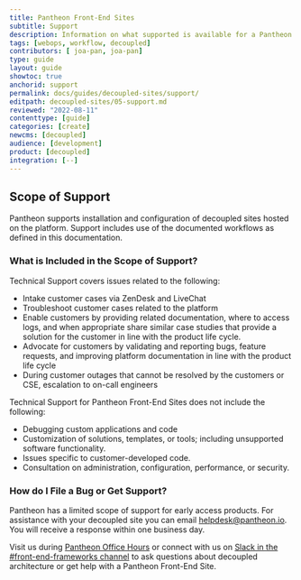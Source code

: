 ```yaml
---
title: Pantheon Front-End Sites
subtitle: Support
description: Information on what supported is available for a Pantheon Front-End Site.
tags: [webops, workflow, decoupled]
contributors: [ joa-pan, joa-pan]
type: guide
layout: guide
showtoc: true
anchorid: support
permalink: docs/guides/decoupled-sites/support/
editpath: decoupled-sites/05-support.md
reviewed: "2022-08-11"
contenttype: [guide]
categories: [create]
newcms: [decoupled]
audience: [development]
product: [decoupled]
integration: [--]
---
```


## Scope of Support

Pantheon supports installation and configuration of decoupled sites hosted on the platform. Support includes use of the documented workflows as defined in this documentation. 

### What is Included in the Scope of Support?

Technical Support covers issues related to the following:

* Intake customer cases via ZenDesk and LiveChat
* Troubleshoot customer cases related to the platform
* Enable customers by providing related documentation, where to access logs, and when appropriate share similar case studies that provide a solution for the customer in line with the product life cycle.
* Advocate for customers by validating and reporting bugs, feature requests, and improving platform documentation in line with the product life cycle
* During customer outages that cannot be resolved by the customers or CSE, escalation to on-call engineers


Technical Support for Pantheon Front-End Sites does not include the following:

* Debugging custom applications and code
* Customization of solutions, templates, or tools; including unsupported software functionality.
* Issues specific to customer-developed code.
* Consultation on administration, configuration, performance, or security.


### How do I File a Bug or Get Support?

Pantheon has a limited scope of support for early access products. For assistance with your decoupled site you can email helpdesk@pantheon.io. You will receive a response within one business day.

Visit us during [Pantheon Office Hours](https://pantheon.io/developers/office-hours) or connect with us on [Slack in the #front-end-frameworks channel](https://pantheon-community.slack.com/archives/C01DXGMFZFB/p1660599669269709) to ask questions about decoupled architecture or get help with a Pantheon Front-End Site.
